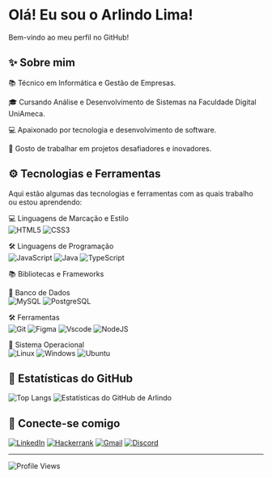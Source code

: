 # Olá! Eu sou o Arlindo Lima!

Bem-vindo ao meu perfil no GitHub!

## ✨ Sobre mim

📚 Técnico em Informática e Gestão de Empresas.

🎓 Cursando Análise e Desenvolvimento de Sistemas na Faculdade Digital UniAmeca.

💻 Apaixonado por tecnologia e desenvolvimento de software.

🚀 Gosto de trabalhar em projetos desafiadores e inovadores.

## ⚙️ Tecnologias e Ferramentas

Aqui estão algumas das tecnologias e ferramentas com as quais trabalho ou estou aprendendo:

💻 Linguagens de Marcação e Estilo<br>
![HTML5](https://img.shields.io/badge/HTML5-E34F26?style=for-the-badge&logo=html5&logoColor=white)
![CSS3](https://img.shields.io/badge/CSS3-1572B6?style=for-the-badge&logo=css3&logoColor=white)



🛠️ Linguagens de Programação <br> 
![JavaScript](https://img.shields.io/badge/JavaScript-F7DF1E?style=for-the-badge&logo=javascript&logoColor=black)
![Java](https://img.shields.io/badge/java-%23ED8B00.svg?style=for-the-badge&logo=openjdk&logoColor=white)
![TypeScript](https://img.shields.io/badge/TypeScript-007ACC?style=for-the-badge&logo=typescript&logoColor=white)
 
📚 Bibliotecas e Frameworks

📂 Banco de Dados<br>
![MySQL](https://img.shields.io/badge/MySQL-00000F?style=for-the-badge&logo=mysql&logoColor=white)
![PostgreSQL](https://img.shields.io/badge/PostgreSQL-000?style=for-the-badge&logo=postgresql)

🛠️ Ferramentas<br>
![Git](https://img.shields.io/badge/GIT-E44C30?style=for-the-badge&logo=git&logoColor=white)
![Figma](https://img.shields.io/badge/Figma-696969?style=for-the-badge&logo=figma&logoColor=figma)
![Vscode](https://img.shields.io/badge/Vscode-007ACC?style=for-the-badge&logo=visual-studio-code&logoColor=white)
![NodeJS](https://img.shields.io/badge/node.js-6DA55F?style=for-the-badge&logo=node.js&logoColor=white)

📼 Sistema Operacional <br>
![Linux](https://img.shields.io/badge/Linux-000?style=for-the-badge&logo=linux&logoColor=FCC624)
![Windows](https://img.shields.io/badge/Windows-000?style=for-the-badge&logo=windows&logoColor=2CA5E0)
![Ubuntu](https://img.shields.io/badge/Ubuntu-35495E?style=for-the-badge&logo=ubuntu&logoColor=2CA5E0)


## 🌟 Estatísticas do GitHub

![Top Langs](https://github-readme-stats-git-masterrstaa-rickstaa.vercel.app/api/top-langs/?username=Arlindo21&bg_color=000&border_color=30A3DC&title_color=E94D5F&text_color=FFF)
![Estatísticas do GitHub de Arlindo](https://github-readme-stats.vercel.app/api?username=Arlindo21&show_icons=true&theme=radical)


## 💌 Conecte-se comigo
[![LinkedIn](https://img.shields.io/badge/LinkedIn-0077B5?style=for-the-badge&logo=linkedin&logoColor=white)](https://www.linkedin.com/in/arlindo-dos-santos-lima-a4a642323/)
[![Hackerrank](https://img.shields.io/badge/-Hackerrank-2EC866?style=for-the-badge&logo=HackerRank&logoColor=white)](https://www.hackerrank.com/profile/arlindolima307)
[![Gmail](https://img.shields.io/badge/Gmail-333333?style=for-the-badge&logo=gmail&logoColor=red)](mailto:Arlindolima307@gmail.com)
[![Discord](https://img.shields.io/badge/Discord-7289DA?style=for-the-badge&logo=discord&logoColor=white)](https://discord.com/channels/@ynek21_70660/)

---
![Profile Views](https://komarev.com/ghpvc/?username=Arlindo21&color=blue)
